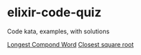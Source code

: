 # elixir-code-quiz
Code kata, examples, with solutions


[Longest Compond Word](longest_compond_word/)
[Closest square root](closest_square_root/)
